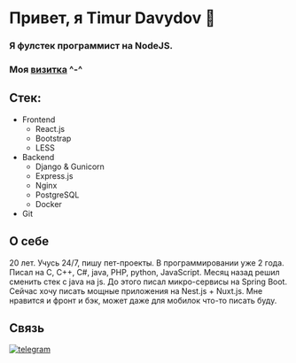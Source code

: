 # Привет, я Timur Davydov 👋

### Я фулстек программист на NodeJS.
### Моя [визитка](https://koichi-hub.github.io/Business_card) ^-^

## Стек:
- Frontend
  - React.js
  - Bootstrap
  - LESS
- Backend
  - Django & Gunicorn
  - Express.js
  - Nginx
  - PostgreSQL
  - Docker
- Git

## О себе
20 лет. Учусь 24/7, пишу пет-проекты. В программировании уже 2 года. Писал на C, C++, C#, java, PHP, python, JavaScript. Месяц назад решил сменить стек с java на js. До этого писал микро-сервисы на Spring Boot. Сейчас хочу писать мощные приложения на Nest.js + Nuxt.js. Мне нравится и фронт и бэк, может даже для мобилок что-то писать буду.

## Связь
[![telegram](https://img.shields.io/badge/-telegram-2c3e50?style=for-the-badge&logo=telegram&logoColor=ecf0f1)](https://t.me/Koichi_hub)
